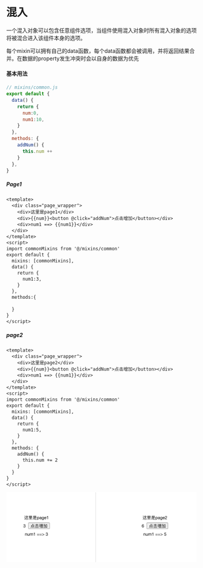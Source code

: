 # 混入

一个混入对象可以包含任意组件选项，当组件使用混入对象时所有混入对象的选项将被混合进入该组件本身的选项。

每个mixin可以拥有自己的data函数，每个data函数都会被调用，并将返回结果合并。在数据的property发生冲突时会以自身的数据为优先

#### 基本用法

```javascript
// mixins/common.js
export default {
  data() {
    return {
      num:0,
      num1:10,
    }
  },
  methods: {
    addNum() {
      this.num ++
    }
  },
}
```

##### Page1

```vue
<template>
  <div class="page_wrapper">
    <div>这里是page1</div>
    <div>{{num}}<button @click="addNum">点击增加</button></div>
    <div>num1 ==> {{num1}}</div>
  </div>
</template>
<script>
import commonMixins from '@/mixins/common'
export default {
  mixins: [commonMixins],
  data() {
    return {
      num1:3,
    }
  },
  methods:{
    
  }
}
</script>
```

##### page2

``` vue
<template>
  <div class="page_wrapper">
    <div>这里是page2</div>
    <div>{{num}}<button @click="addNum">点击增加</button></div>
    <div>num1 ==> {{num1}}</div>
  </div>
</template>
<script>
import commonMixins from '@/mixins/common'
export default {
  mixins: [commonMixins],
  data() {
    return {
      num1:5,
    }
  },
  methods: {
    addNum() {
      this.num += 2
    }
  }
}
</script>
```

<img src="./mixins001.png" />

